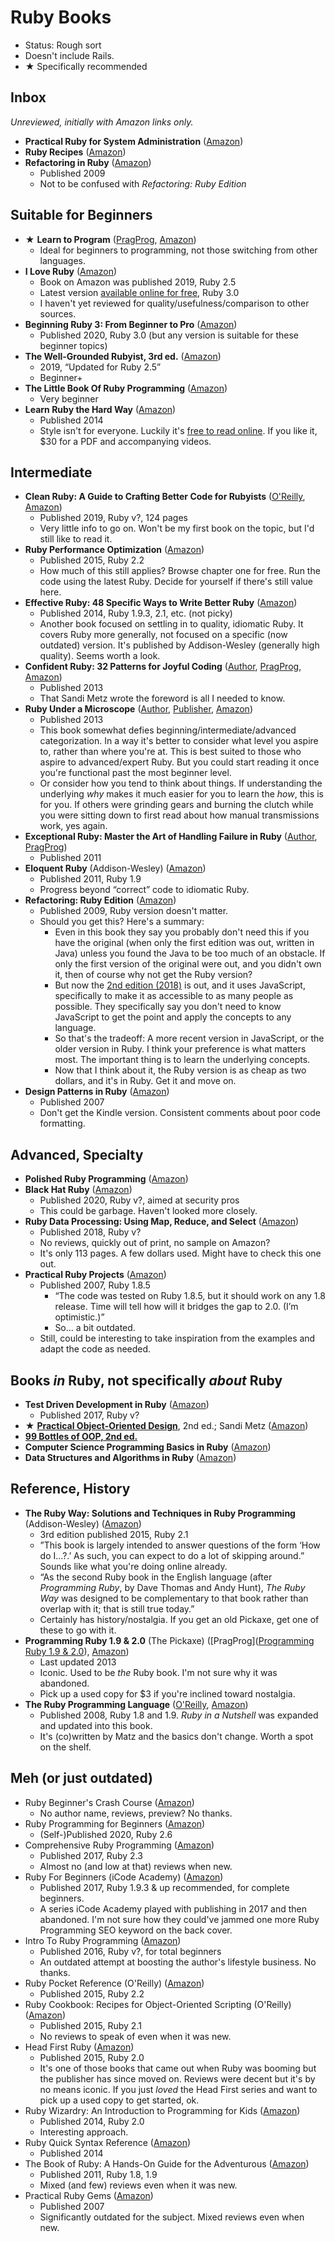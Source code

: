 # Ruby Books

- Status: Rough sort
- Doesn't include Rails.
- ★ Specifically recommended

## Inbox

*Unreviewed, initially with Amazon links only.*

* **Practical Ruby for System Administration** ([Amazon](https://www.amazon.com/dp/1590598210/))
* **Ruby Recipes** ([Amazon](https://www.amazon.com/dp/1484224701/))
* **Refactoring in Ruby** ([Amazon](https://www.amazon.com/dp/0321545044/))
    - Published 2009
    - Not to be confused with *Refactoring: Ruby Edition*



## Suitable for Beginners

* ★ **Learn to Program** ([PragProg](https://pragprog.com/titles/ltp3/), [Amazon](https://www.amazon.com/dp/1680508172/))
    - Ideal for beginners to programming, not those switching from other languages.
* **I Love Ruby** ([Amazon](https://www.amazon.com/dp/1796378429/))
    - Book on Amazon was published 2019, Ruby 2.5
    - Latest version [available online for free](https://i-love-ruby.gitlab.io), Ruby 3.0
    - I haven't yet reviewed for quality/usefulness/comparison to other sources.
* **Beginning Ruby 3: From Beginner to Pro** ([Amazon](https://www.amazon.com/dp/1484263235/))
    - Published 2020, Ruby 3.0 (but any version is suitable for these beginner topics)
* **The Well-Grounded Rubyist, 3rd ed.** ([Amazon](https://www.amazon.com/dp/1617295213/))
    - 2019, “Updated for Ruby 2.5”
    - Beginner+
* **The Little Book Of Ruby Programming** ([Amazon](https://www.amazon.com/dp/1913132072/))
    - Very beginner
* **Learn Ruby the Hard Way** ([Amazon](https://www.amazon.com/dp/032188499X/))
    - Published 2014
    - Style isn't for everyone. Luckily it's [free to read online](https://learnrubythehardway.org/book/). If you like it, $30 for a PDF and accompanying videos.



## Intermediate

* **Clean Ruby: A Guide to Crafting Better Code for Rubyists** ([O'Reilly](https://www.oreilly.com/library/view/clean-ruby-a/9781484255469/), [Amazon](https://www.amazon.com/dp/148425547X/))
    - Published 2019, Ruby v?, 124 pages
    - Very little info to go on. Won't be my first book on the topic, but I'd still like to read it.
* **Ruby Performance Optimization** ([Amazon](https://www.amazon.com/dp/1680500694/))
    - Published 2015, Ruby 2.2
    - How much of this still applies? Browse chapter one for free. Run the code using the latest Ruby. Decide for yourself if there's still value here.
* **Effective Ruby: 48 Specific Ways to Write Better Ruby** ([Amazon](https://www.amazon.com/dp/0133846970/))
    - Published 2014, Ruby 1.9.3, 2.1, etc. (not picky)
    - Another book focused on settling in to quality, idiomatic Ruby. It covers Ruby more generally, not focused on a specific (now outdated) version. It's published by Addison-Wesley (generally high quality). Seems worth a look.
* **Confident Ruby: 32 Patterns for Joyful Coding** ([Author](https://avdi.codes/books/), [PragProg](https://pragprog.com/titles/agcr/confident-ruby/), [Amazon](https://www.amazon.com/dp/B00ETE0D2S/))
    - Published 2013
    - That Sandi Metz wrote the foreword is all I needed to know.
* **Ruby Under a Microscope** ([Author](https://patshaughnessy.net/ruby-under-a-microscope), [Publisher](https://nostarch.com/rum), [Amazon](https://www.amazon.com/dp/1593275277/))
    - Published 2013
    - This book somewhat defies beginning/intermediate/advanced categorization. In a way it's better to consider what level you aspire to, rather than where you're at. This is best suited to those who aspire to advanced/expert Ruby. But you could start reading it once you're functional past the most beginner level.
    - Or consider how you tend to think about things. If understanding the underlying *why* makes it much easier for you to learn the *how*, this is for you. If others were grinding gears and burning the clutch while you were sitting down to first read about how manual transmissions work, yes again.
* **Exceptional Ruby: Master the Art of Handling Failure in Ruby** ([Author](https://avdi.codes/books/), [PragProg](https://pragprog.com/titles/ager/exceptional-ruby/))
    - Published 2011
* **Eloquent Ruby** (Addison-Wesley) ([Amazon](https://www.amazon.com/dp/0321584104/))
    - Published 2011, Ruby 1.9
    - Progress beyond “correct” code to idiomatic Ruby.
* **Refactoring: Ruby Edition** ([Amazon](https://www.amazon.com/dp/0321984137/))
    - Published 2009, Ruby version doesn't matter.
    - Should you get this? Here's a summary:
        - Even in this book they say you probably don't need this if you have the original (when only the first edition was out, written in Java) unless you found the Java to be too much of an obstacle. If only the first version of the original were out, and you didn't own it, then of course why not get the Ruby version?
        - But now the [2nd edition (2018)](https://www.amazon.com/dp/0134757599/) is out, and it uses JavaScript, specifically to make it as accessible to as many people as possible. They specifically say you don't need to know JavaScript to get the point and apply the concepts to any language.
        - So that's the tradeoff: A more recent version in JavaScript, or the older version in Ruby. I think your preference is what matters most. The important thing is to learn the underlying concepts.
        - Now that I think about it, the Ruby version is as cheap as two dollars, and it's in Ruby. Get it and move on.
* **Design Patterns in Ruby** ([Amazon](https://www.amazon.com/dp/0321490452/))
    - Published 2007
    - Don't get the Kindle version. Consistent comments about poor code formatting.



## Advanced, Specialty

* **Polished Ruby Programming** ([Amazon](https://www.amazon.com/dp/1801072728/))
* **Black Hat Ruby** ([Amazon](https://www.amazon.com/dp/B08JHSF6GT/))
    - Published 2020, Ruby v?, aimed at security pros
    - This could be garbage. Haven't looked more closely.
* **Ruby Data Processing: Using Map, Reduce, and Select** ([Amazon](https://www.amazon.com/dp/1484234731/))
    - Published 2018, Ruby v?
    - No reviews, quickly out of print, no sample on Amazon?
    - It's only 113 pages. A few dollars used. Might have to check this one out.
* **Practical Ruby Projects** ([Amazon](https://www.amazon.com/dp/159059911X/))
    - Published 2007, Ruby 1.8.5
        - “The code was tested on Ruby 1.8.5, but it should work on any 1.8 release. Time will tell how will it bridges the gap to 2.0. (I’m optimistic.)”
        - So… a bit outdated.
    - Still, could be interesting to take inspiration from the examples and adapt the code as needed.



## Books *in* Ruby, not specifically *about* Ruby

* **Test Driven Development in Ruby** ([Amazon](https://www.amazon.com/dp/1484226372/))
    - Published 2017, Ruby v?
* ★ [**Practical Object-Oriented Design**](https://www.poodr.com), 2nd ed.; Sandi Metz ([Amazon](https://www.amazon.com/dp/0134456475/))
* [**99 Bottles of OOP, 2nd ed.**](https://sandimetz.com/99bottles)
* **Computer Science Programming Basics in Ruby** ([Amazon](https://www.amazon.com/dp/1449355978/))
* **Data Structures and Algorithms in Ruby** ([Amazon](https://www.amazon.com/dp/B0B3F2BZ9M/))



## Reference, History

* **The Ruby Way: Solutions and Techniques in Ruby Programming** (Addison-Wesley) ([Amazon](https://www.amazon.com/dp/0321714636/))
    - 3rd edition published 2015, Ruby 2.1
    - ”This book is largely intended to answer questions of the form ‘How do I…?.’ As such, you can expect to do a lot of skipping around.” Sounds like what you're doing online already.
    - “As the second Ruby book in the English language (after *Programming Ruby*, by Dave Thomas and Andy Hunt), *The Ruby Way* was designed to be complementary to that book rather than overlap with it; that is still true today.”
    - Certainly has history/nostalgia. If you get an old Pickaxe, get one of these to go with it.
* **Programming Ruby 1.9 & 2.0** (The Pickaxe) ([PragProg]([Programming Ruby 1.9 & 2.0](https://pragprog.com/titles/ruby4/programming-ruby-1-9-2-0-4th-edition/)), [Amazon](https://www.amazon.com/dp/1937785491/))
    - Last updated 2013
    - Iconic. Used to be *the* Ruby book. I'm not sure why it was abandoned.
    - Pick up a used copy for $3 if you're inclined toward nostalgia.
* **The Ruby Programming Language** ([O'Reilly](https://www.oreilly.com/library/view/the-ruby-programming/9780596516178/), [Amazon](https://www.amazon.com/dp/0596516177/))
    - Published 2008, Ruby 1.8 and 1.9. *Ruby in a Nutshell* was expanded and updated into this book.
    - It's (co)written by Matz and the basics don't change. Worth a spot on the shelf.



## Meh (or just outdated)

* Ruby Beginner's Crash Course ([Amazon](https://www.amazon.com/dp/1777942802/))
    - No author name, reviews, preview? No thanks.
* Ruby Programming for Beginners ([Amazon](https://www.amazon.com/dp/B08992KQLH/))
    - (Self-)Published 2020, Ruby 2.6
* Comprehensive Ruby Programming ([Amazon](https://www.amazon.com/dp/1787280640/))
    - Published 2017, Ruby 2.3
    - Almost no (and low at that) reviews when new.
* Ruby For Beginners (iCode Academy) ([Amazon](https://www.amazon.com/dp/1521367701/))
    - Published 2017, Ruby 1.9.3 & up recommended, for complete beginners.
    - A series iCode Academy played with publishing in 2017 and then abandoned. I'm not sure how they could've jammed one more Ruby Programming SEO keyword on the back cover.
* Intro To Ruby Programming ([Amazon](https://www.amazon.com/dp/0692714413/))
    - Published 2016, Ruby v?, for total beginners
    - An outdated attempt at boosting the author's lifestyle business. No thanks.
* Ruby Pocket Reference (O'Reilly) ([Amazon](https://www.amazon.com/dp/1491926015/))
    - Published 2015, Ruby 2.2
* Ruby Cookbook: Recipes for Object-Oriented Scripting (O'Reilly) ([Amazon](https://www.amazon.com/dp/1449373712/))
    - Published 2015, Ruby 2.1
    - No reviews to speak of even when it was new.
* Head First Ruby ([Amazon](https://www.amazon.com/dp/1449372651/))
    - Published 2015, Ruby 2.0
    - It's one of those books that came out when Ruby was booming but the publisher has since moved on. Reviews were decent but it's by no means iconic. If you just *loved* the Head First series and want to pick up a used copy to get started, ok.
* Ruby Wizardry: An Introduction to Programming for Kids ([Amazon](https://www.amazon.com/dp/1593275668/))
    - Published 2014, Ruby 2.0
    - Interesting approach.
* Ruby Quick Syntax Reference ([Amazon](https://www.amazon.com/dp/143026568X/))
    - Published 2014
* The Book of Ruby: A Hands-On Guide for the Adventurous ([Amazon](https://www.amazon.com/dp/1593272944/))
    - Published 2011, Ruby 1.8, 1.9
    - Mixed (and few) reviews even when it was new.
* Practical Ruby Gems ([Amazon](https://www.amazon.com/dp/1590598113/))
    - Published 2007
    - Significantly outdated for the subject. Mixed reviews even when new.
